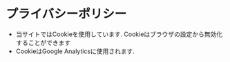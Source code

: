 # プライバシーポリシー
* 当サイトではCookieを使用しています. Cookieはブラウザの設定から無効化することができます
* CookieはGoogle Analyticsに使用されます.
